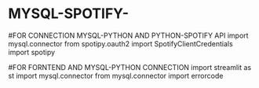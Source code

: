 # MYSQL-SPOTIFY-
#FOR CONNECTION MYSQL-PYTHON AND PYTHON-SPOTIFY API
import mysql.connector
from spotipy.oauth2 import SpotifyClientCredentials
import spotipy

#FOR FORNTEND AND MYSQL-PYTHON CONNECTION
import streamlit as st
import mysql.connector
from mysql.connector import errorcode

